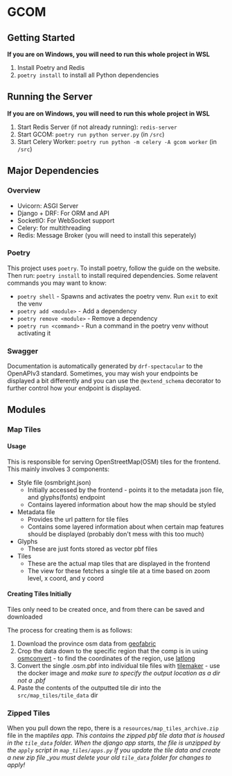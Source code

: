 # GCOM

## Getting Started

**If you are on Windows, you will need to run this whole project in WSL**

1. Install Poetry and Redis
2. `poetry install` to install all Python dependencies

## Running the Server

**If you are on Windows, you will need to run this whole project in WSL**

1. Start Redis Server (if not already running): `redis-server`
2. Start GCOM: `poetry run python server.py` (in `/src`)
3. Start Celery Worker: `poetry run python -m celery -A gcom worker` (in `/src`)

## Major Dependencies

### Overview

- Uvicorn: ASGI Server
- Django + DRF: For ORM and API
- SocketIO: For WebSocket support
- Celery: for multithreading
- Redis: Message Broker (you will need to install this seperately)

### Poetry

This project uses `poetry`. To install poetry, follow the guide on the
website. Then run: `poetry install` to install required dependencies.
Some relavent commands you may want to know:

- `poetry shell` - Spawns and activates the poetry venv. Run `exit` to
  exit the venv
- `poetry add <module>` - Add a dependency
- `poetry remove <module>` - Remove a dependency
- `poetry run <command>` - Run a command in the poetry venv without
  activating it

### Swagger

Documentation is automatically generated by `drf-spectacular` to the
OpenAPIv3 standard. Sometimes, you may wish your endpoints be displayed
a bit differently and you can use the `@extend_schema` decorator to
further control how your endpoint is displayed.

## Modules

### Map Tiles

#### Usage

This is responsible for serving OpenStreetMap(OSM) tiles for the frontend.
This mainly involves 3 components:

- Style file (osmbright.json)
  - Initially accessed by the frontend - points it to the metadata json file, and glyphs(fonts) endpoint
  - Contains layered information about how the map should be styled
- Metadata file
  - Provides the url pattern for tile files
  - Contains some layered information about when certain map features should be displayed (probably don't mess with this too much)
- Glyphs
  - These are just fonts stored as vector pbf files
- Tiles
  - These are the actual map tiles that are displayed in the frontend
  - The view for these fetches a single tile at a time based on zoom level, x coord, and y coord

#### Creating Tiles Initially

Tiles only need to be created once, and from there can be saved and downloaded

The process for creating them is as follows:

1. Download the province osm data from [geofabric](https://download.geofabrik.de/north-america/canada.html)
2. Crop the data down to the specific region that the comp is in using [osmconvert](https://wiki.openstreetmap.org/wiki/Osmconvert#Clipping_based_on_Longitude_and_Latitude) - to find the coordinates of the region, use [latlong](https://www.latlong.net/)
3. Convert the single .osm.pbf into individual tile files with [tilemaker](https://github.com/systemed/tilemaker) - use the docker image and _make sure to specify the output location as a dir not a .pbf_
4. Paste the contents of the outputted tile dir into the `src/map_tiles/tile_data` dir

### Zipped Tiles

When you pull down the repo, there is a `resources/map_tiles_archive.zip` file in the map*tiles app. This contains the zipped pbf tile data that is housed in the `tile_data` folder.
When the django app starts, the file is unzipped by the `apply` script in `map_tiles/apps.py`
If you update the tile data and create a new zip file \_you must delete your old `tile_data` folder for changes to apply!*

